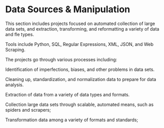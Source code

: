 # Data Sources & Manipulation
This section includes projects focused on automated collection of large data sets, and extraction,
transforming, and reformatting a variety of data and fle types. 

Tools include Python, SQL, Regular Expressions, XML, JSON, and Web Scraping. 

The projects go through various processes including:

Identification of imperfections, biases, and other problems in data sets.

Cleaning up, standardization, and normalization data to prepare for data analysis.

Extraction of data from a variety of data types and formats.

Collection large data sets through scalable, automated means, such as spiders and scrapers;

Transformation data among a variety of formats and standards;
